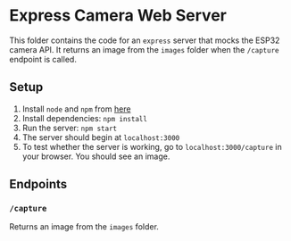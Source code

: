 # Express Camera Web Server

This folder contains the code for an `express` server that mocks the ESP32 camera API. It returns an image from the `images` folder when the `/capture` endpoint is called.

## Setup

1. Install `node` and `npm` from [here](https://nodejs.org/en/download/)
2. Install dependencies: `npm install`
3. Run the server: `npm start`
4. The server should begin at `localhost:3000`
5. To test whether the server is working, go to `localhost:3000/capture` in your browser. You should see an image.

## Endpoints

### `/capture`

Returns an image from the `images` folder.
